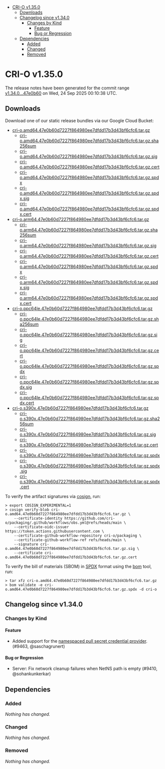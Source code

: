 - [CRI-O v1.35.0](#cri-o-v1350)
  - [Downloads](#downloads)
  - [Changelog since v1.34.0](#changelog-since-v1340)
    - [Changes by Kind](#changes-by-kind)
      - [Feature](#feature)
      - [Bug or Regression](#bug-or-regression)
  - [Dependencies](#dependencies)
    - [Added](#added)
    - [Changed](#changed)
    - [Removed](#removed)

# CRI-O v1.35.0

The release notes have been generated for the commit range
[v1.34.0...47e0b60](https://github.com/cri-o/cri-o/compare/v1.34.0...v1.35.0) on Wed, 24 Sep 2025 00:10:38 UTC.

## Downloads

Download one of our static release bundles via our Google Cloud Bucket:

- [cri-o.amd64.47e0b60d7227f864980ee7dfdd17b3d43bf6cfc6.tar.gz](https://storage.googleapis.com/cri-o/artifacts/cri-o.amd64.47e0b60d7227f864980ee7dfdd17b3d43bf6cfc6.tar.gz)
  - [cri-o.amd64.47e0b60d7227f864980ee7dfdd17b3d43bf6cfc6.tar.gz.sha256sum](https://storage.googleapis.com/cri-o/artifacts/cri-o.amd64.47e0b60d7227f864980ee7dfdd17b3d43bf6cfc6.tar.gz.sha256sum)
  - [cri-o.amd64.47e0b60d7227f864980ee7dfdd17b3d43bf6cfc6.tar.gz.sig](https://storage.googleapis.com/cri-o/artifacts/cri-o.amd64.47e0b60d7227f864980ee7dfdd17b3d43bf6cfc6.tar.gz.sig)
  - [cri-o.amd64.47e0b60d7227f864980ee7dfdd17b3d43bf6cfc6.tar.gz.cert](https://storage.googleapis.com/cri-o/artifacts/cri-o.amd64.47e0b60d7227f864980ee7dfdd17b3d43bf6cfc6.tar.gz.cert)
  - [cri-o.amd64.47e0b60d7227f864980ee7dfdd17b3d43bf6cfc6.tar.gz.spdx](https://storage.googleapis.com/cri-o/artifacts/cri-o.amd64.47e0b60d7227f864980ee7dfdd17b3d43bf6cfc6.tar.gz.spdx)
  - [cri-o.amd64.47e0b60d7227f864980ee7dfdd17b3d43bf6cfc6.tar.gz.spdx.sig](https://storage.googleapis.com/cri-o/artifacts/cri-o.amd64.47e0b60d7227f864980ee7dfdd17b3d43bf6cfc6.tar.gz.spdx.sig)
  - [cri-o.amd64.47e0b60d7227f864980ee7dfdd17b3d43bf6cfc6.tar.gz.spdx.cert](https://storage.googleapis.com/cri-o/artifacts/cri-o.amd64.47e0b60d7227f864980ee7dfdd17b3d43bf6cfc6.tar.gz.spdx.cert)
- [cri-o.arm64.47e0b60d7227f864980ee7dfdd17b3d43bf6cfc6.tar.gz](https://storage.googleapis.com/cri-o/artifacts/cri-o.arm64.47e0b60d7227f864980ee7dfdd17b3d43bf6cfc6.tar.gz)
  - [cri-o.arm64.47e0b60d7227f864980ee7dfdd17b3d43bf6cfc6.tar.gz.sha256sum](https://storage.googleapis.com/cri-o/artifacts/cri-o.arm64.47e0b60d7227f864980ee7dfdd17b3d43bf6cfc6.tar.gz.sha256sum)
  - [cri-o.arm64.47e0b60d7227f864980ee7dfdd17b3d43bf6cfc6.tar.gz.sig](https://storage.googleapis.com/cri-o/artifacts/cri-o.arm64.47e0b60d7227f864980ee7dfdd17b3d43bf6cfc6.tar.gz.sig)
  - [cri-o.arm64.47e0b60d7227f864980ee7dfdd17b3d43bf6cfc6.tar.gz.cert](https://storage.googleapis.com/cri-o/artifacts/cri-o.arm64.47e0b60d7227f864980ee7dfdd17b3d43bf6cfc6.tar.gz.cert)
  - [cri-o.arm64.47e0b60d7227f864980ee7dfdd17b3d43bf6cfc6.tar.gz.spdx](https://storage.googleapis.com/cri-o/artifacts/cri-o.arm64.47e0b60d7227f864980ee7dfdd17b3d43bf6cfc6.tar.gz.spdx)
  - [cri-o.arm64.47e0b60d7227f864980ee7dfdd17b3d43bf6cfc6.tar.gz.spdx.sig](https://storage.googleapis.com/cri-o/artifacts/cri-o.arm64.47e0b60d7227f864980ee7dfdd17b3d43bf6cfc6.tar.gz.spdx.sig)
  - [cri-o.arm64.47e0b60d7227f864980ee7dfdd17b3d43bf6cfc6.tar.gz.spdx.cert](https://storage.googleapis.com/cri-o/artifacts/cri-o.arm64.47e0b60d7227f864980ee7dfdd17b3d43bf6cfc6.tar.gz.spdx.cert)
- [cri-o.ppc64le.47e0b60d7227f864980ee7dfdd17b3d43bf6cfc6.tar.gz](https://storage.googleapis.com/cri-o/artifacts/cri-o.ppc64le.47e0b60d7227f864980ee7dfdd17b3d43bf6cfc6.tar.gz)
  - [cri-o.ppc64le.47e0b60d7227f864980ee7dfdd17b3d43bf6cfc6.tar.gz.sha256sum](https://storage.googleapis.com/cri-o/artifacts/cri-o.ppc64le.47e0b60d7227f864980ee7dfdd17b3d43bf6cfc6.tar.gz.sha256sum)
  - [cri-o.ppc64le.47e0b60d7227f864980ee7dfdd17b3d43bf6cfc6.tar.gz.sig](https://storage.googleapis.com/cri-o/artifacts/cri-o.ppc64le.47e0b60d7227f864980ee7dfdd17b3d43bf6cfc6.tar.gz.sig)
  - [cri-o.ppc64le.47e0b60d7227f864980ee7dfdd17b3d43bf6cfc6.tar.gz.cert](https://storage.googleapis.com/cri-o/artifacts/cri-o.ppc64le.47e0b60d7227f864980ee7dfdd17b3d43bf6cfc6.tar.gz.cert)
  - [cri-o.ppc64le.47e0b60d7227f864980ee7dfdd17b3d43bf6cfc6.tar.gz.spdx](https://storage.googleapis.com/cri-o/artifacts/cri-o.ppc64le.47e0b60d7227f864980ee7dfdd17b3d43bf6cfc6.tar.gz.spdx)
  - [cri-o.ppc64le.47e0b60d7227f864980ee7dfdd17b3d43bf6cfc6.tar.gz.spdx.sig](https://storage.googleapis.com/cri-o/artifacts/cri-o.ppc64le.47e0b60d7227f864980ee7dfdd17b3d43bf6cfc6.tar.gz.spdx.sig)
  - [cri-o.ppc64le.47e0b60d7227f864980ee7dfdd17b3d43bf6cfc6.tar.gz.spdx.cert](https://storage.googleapis.com/cri-o/artifacts/cri-o.ppc64le.47e0b60d7227f864980ee7dfdd17b3d43bf6cfc6.tar.gz.spdx.cert)
- [cri-o.s390x.47e0b60d7227f864980ee7dfdd17b3d43bf6cfc6.tar.gz](https://storage.googleapis.com/cri-o/artifacts/cri-o.s390x.47e0b60d7227f864980ee7dfdd17b3d43bf6cfc6.tar.gz)
  - [cri-o.s390x.47e0b60d7227f864980ee7dfdd17b3d43bf6cfc6.tar.gz.sha256sum](https://storage.googleapis.com/cri-o/artifacts/cri-o.s390x.47e0b60d7227f864980ee7dfdd17b3d43bf6cfc6.tar.gz.sha256sum)
  - [cri-o.s390x.47e0b60d7227f864980ee7dfdd17b3d43bf6cfc6.tar.gz.sig](https://storage.googleapis.com/cri-o/artifacts/cri-o.s390x.47e0b60d7227f864980ee7dfdd17b3d43bf6cfc6.tar.gz.sig)
  - [cri-o.s390x.47e0b60d7227f864980ee7dfdd17b3d43bf6cfc6.tar.gz.cert](https://storage.googleapis.com/cri-o/artifacts/cri-o.s390x.47e0b60d7227f864980ee7dfdd17b3d43bf6cfc6.tar.gz.cert)
  - [cri-o.s390x.47e0b60d7227f864980ee7dfdd17b3d43bf6cfc6.tar.gz.spdx](https://storage.googleapis.com/cri-o/artifacts/cri-o.s390x.47e0b60d7227f864980ee7dfdd17b3d43bf6cfc6.tar.gz.spdx)
  - [cri-o.s390x.47e0b60d7227f864980ee7dfdd17b3d43bf6cfc6.tar.gz.spdx.sig](https://storage.googleapis.com/cri-o/artifacts/cri-o.s390x.47e0b60d7227f864980ee7dfdd17b3d43bf6cfc6.tar.gz.spdx.sig)
  - [cri-o.s390x.47e0b60d7227f864980ee7dfdd17b3d43bf6cfc6.tar.gz.spdx.cert](https://storage.googleapis.com/cri-o/artifacts/cri-o.s390x.47e0b60d7227f864980ee7dfdd17b3d43bf6cfc6.tar.gz.spdx.cert)

To verify the artifact signatures via [cosign](https://github.com/sigstore/cosign), run:

```console
> export COSIGN_EXPERIMENTAL=1
> cosign verify-blob cri-o.amd64.47e0b60d7227f864980ee7dfdd17b3d43bf6cfc6.tar.gz \
    --certificate-identity https://github.com/cri-o/packaging/.github/workflows/obs.yml@refs/heads/main \
    --certificate-oidc-issuer https://token.actions.githubusercontent.com \
    --certificate-github-workflow-repository cri-o/packaging \
    --certificate-github-workflow-ref refs/heads/main \
    --signature cri-o.amd64.47e0b60d7227f864980ee7dfdd17b3d43bf6cfc6.tar.gz.sig \
    --certificate cri-o.amd64.47e0b60d7227f864980ee7dfdd17b3d43bf6cfc6.tar.gz.cert
```

To verify the bill of materials (SBOM) in [SPDX](https://spdx.org) format using the [bom](https://sigs.k8s.io/bom) tool, run:

```console
> tar xfz cri-o.amd64.47e0b60d7227f864980ee7dfdd17b3d43bf6cfc6.tar.gz
> bom validate -e cri-o.amd64.47e0b60d7227f864980ee7dfdd17b3d43bf6cfc6.tar.gz.spdx -d cri-o
```

## Changelog since v1.34.0

### Changes by Kind

#### Feature
 - Added support for the [namespaced pull secret credential provider](https://github.com/cri-o/credential-provider). (#9463, @saschagrunert)

#### Bug or Regression
 - Server: Fix network cleanup failures when NetNS path is empty (#9410, @sohankunkerkar)

## Dependencies

### Added
_Nothing has changed._

### Changed
_Nothing has changed._

### Removed
_Nothing has changed._
